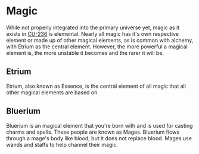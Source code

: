 # Magic

While not properly integrated into the primary universe yet, magic as it exists in [CU-236](./../multiverse/cu236.md) is elemental. Nearly all magic has it's own respective element or made up of other magical elements, as is common with alchemy, with Etrium as the central element. However, the more powerful a magical element is, the more unstable it becomes and the rarer it will be.

## Etrium

Etrium, also known as Essence, is the central element of all magic that all other magical elements are based on.

## Bluerium

Bluerium is an magical element that you're born with and is used for casting charms and spells. These people are known as Mages. Bluerium flows through a mage's body like blood, but it does not replace blood. Mages use wands and staffs to help channel their magic.
